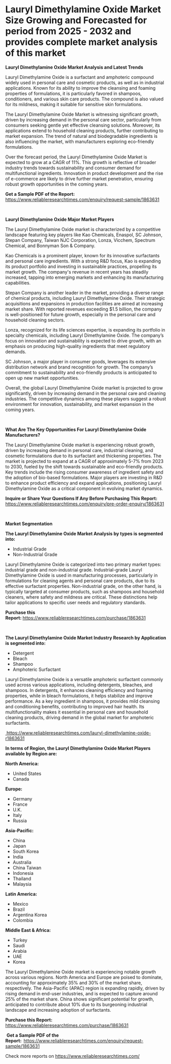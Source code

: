 <p><h1>Lauryl Dimethylamine Oxide Market Size Growing and Forecasted for period from 2025 - 2032 and provides complete market analysis of this market</h1></p><p><strong>Lauryl Dimethylamine Oxide Market Analysis and Latest Trends</strong></p>
<p><p>Lauryl Dimethylamine Oxide is a surfactant and amphoteric compound widely used in personal care and cosmetic products, as well as in industrial applications. Known for its ability to improve the cleansing and foaming properties of formulations, it is particularly favored in shampoos, conditioners, and various skin care products. The compound is also valued for its mildness, making it suitable for sensitive skin formulations.</p><p>The Lauryl Dimethylamine Oxide Market is witnessing significant growth, driven by increasing demand in the personal care sector, particularly from consumers seeking gentle yet effective cleansing solutions. Moreover, its applications extend to household cleaning products, further contributing to market expansion. The trend of natural and biodegradable ingredients is also influencing the market, with manufacturers exploring eco-friendly formulations.</p><p>Over the forecast period, the Lauryl Dimethylamine Oxide Market is expected to grow at a CAGR of 11%. This growth is reflective of broader industry trends towards sustainability and consumer demand for multifunctional ingredients. Innovation in product development and the rise of e-commerce are likely to drive further market penetration, ensuring robust growth opportunities in the coming years.</p></p>
<p><strong>Get a Sample PDF of the Report:&nbsp;</strong> <a href="https://www.reliableresearchtimes.com/enquiry/request-sample/1863631?utm_campaign=2669&utm_medium=2&utm_source=Github&utm_content=ia&utm_term=01042025&utm_id=lauryl-dimethylamine-oxide">https://www.reliableresearchtimes.com/enquiry/request-sample/1863631</a></p>
<p>&nbsp;</p>
<p><strong>Lauryl Dimethylamine Oxide Major Market Players</strong></p>
<p><p>The Lauryl Dimethylamine Oxide market is characterized by a competitive landscape featuring key players like Kao Chemicals, Enaspol, SC Johnson, Stepan Company, Taiwan NJC Corporation, Lonza, Vicchem, Spectrum Chemical, and Bonnyman Son & Company. </p><p>Kao Chemicals is a prominent player, known for its innovative surfactants and personal care ingredients. With a strong R&D focus, Kao is expanding its product portfolio and investing in sustainable practices, propelling its market growth. The company's revenue in recent years has steadily increased, tapping into emerging markets and enhancing its manufacturing capabilities.</p><p>Stepan Company is another leader in the market, providing a diverse range of chemical products, including Lauryl Dimethylamine Oxide. Their strategic acquisitions and expansions in production facilities are aimed at increasing market share. With reported revenues exceeding $1.5 billion, the company is well-positioned for future growth, especially in the personal care and household cleaning sectors.</p><p>Lonza, recognized for its life sciences expertise, is expanding its portfolio in specialty chemicals, including Lauryl Dimethylamine Oxide. The company’s focus on innovation and sustainability is expected to drive growth, with an emphasis on producing high-quality ingredients that meet regulatory demands.</p><p>SC Johnson, a major player in consumer goods, leverages its extensive distribution network and brand recognition for growth. The company’s commitment to sustainability and eco-friendly products is anticipated to open up new market opportunities.</p><p>Overall, the global Lauryl Dimethylamine Oxide market is projected to grow significantly, driven by increasing demand in the personal care and cleaning industries. The competitive dynamics among these players suggest a robust environment for innovation, sustainability, and market expansion in the coming years.</p></p>
<p>&nbsp;</p>
<p><strong>What Are The Key Opportunities For Lauryl Dimethylamine Oxide Manufacturers?</strong></p>
<p><p>The Lauryl Dimethylamine Oxide market is experiencing robust growth, driven by increasing demand in personal care, industrial cleaning, and cosmetic formulations due to its surfactant and thickening properties. The market is projected to expand at a CAGR of approximately 5-7% from 2023 to 2030, fueled by the shift towards sustainable and eco-friendly products. Key trends include the rising consumer awareness of ingredient safety and the adoption of bio-based formulations. Major players are investing in R&D to enhance product efficiency and expand applications, positioning Lauryl Dimethylamine Oxide as a critical component in evolving market dynamics.</p></p>
<p><strong>Inquire or Share Your Questions If Any Before Purchasing This Report:</strong> <a href="https://www.reliableresearchtimes.com/enquiry/pre-order-enquiry/1863631?utm_campaign=2669&utm_medium=2&utm_source=Github&utm_content=ia&utm_term=01042025&utm_id=lauryl-dimethylamine-oxide">https://www.reliableresearchtimes.com/enquiry/pre-order-enquiry/1863631</a></p>
<p>&nbsp;</p>
<p><strong>Market Segmentation</strong></p>
<p><strong>The Lauryl Dimethylamine Oxide Market Analysis by types is segmented into:</strong></p>
<p><ul><li>Industrial Grade</li><li>Non-Industrial Grade</li></ul></p>
<p><p>Lauryl Dimethylamine Oxide is categorized into two primary market types: industrial grade and non-industrial grade. Industrial-grade Lauryl Dimethylamine Oxide is used in manufacturing processes, particularly in formulations for cleaning agents and personal care products, due to its effective surfactant properties. Non-industrial grade, on the other hand, is typically targeted at consumer products, such as shampoos and household cleaners, where safety and mildness are critical. These distinctions help tailor applications to specific user needs and regulatory standards.</p></p>
<p><strong>Purchase this Report:&nbsp;</strong><a href="https://www.reliableresearchtimes.com/purchase/1863631?utm_campaign=2669&utm_medium=2&utm_source=Github&utm_content=ia&utm_term=01042025&utm_id=lauryl-dimethylamine-oxide">https://www.reliableresearchtimes.com/purchase/1863631</a></p>
<p>&nbsp;</p>
<p><strong>The Lauryl Dimethylamine Oxide Market Industry Research by Application is segmented into:</strong></p>
<p><ul><li>Detergent</li><li>Bleach</li><li>Shampoo</li><li>Amphoteric Surfactant</li></ul></p>
<p><p>Lauryl Dimethylamine Oxide is a versatile amphoteric surfactant commonly used across various applications, including detergents, bleaches, and shampoos. In detergents, it enhances cleaning efficiency and foaming properties, while in bleach formulations, it helps stabilize and improve performance. As a key ingredient in shampoos, it provides mild cleansing and conditioning benefits, contributing to improved hair health. Its multifunctionality makes it essential in personal care and household cleaning products, driving demand in the global market for amphoteric surfactants.</p></p>
<p><a href="https://www.reliableresearchtimes.com/lauryl-dimethylamine-oxide-r1863631?utm_campaign=2669&utm_medium=2&utm_source=Github&utm_content=ia&utm_term=01042025&utm_id=lauryl-dimethylamine-oxide">&nbsp;https://www.reliableresearchtimes.com/lauryl-dimethylamine-oxide-r1863631</a></p>
<p><strong>In terms of Region, the Lauryl Dimethylamine Oxide Market Players available by Region are:</strong></p>
<p>
    <p> <strong> North America: </strong>
        <ul>
            <li>United States</li>
            <li>Canada</li>
        </ul>
        </p> 
    <p> <strong> Europe: </strong>
        <ul>
            <li>Germany</li>
            <li>France</li>
            <li>U.K.</li>
            <li>Italy</li>
            <li>Russia</li>
        </ul>
        </p> 
    <p> <strong> Asia-Pacific: </strong>
        <ul>
            <li>China</li>
            <li>Japan</li>
            <li>South Korea</li>
            <li>India</li>
            <li>Australia</li>
            <li>China Taiwan</li>
            <li>Indonesia</li>
            <li>Thailand</li>
            <li>Malaysia</li>
        </ul>
        </p> 
    <p> <strong> Latin America: </strong>
        <ul>
            <li>Mexico</li>
            <li>Brazil</li>
            <li>Argentina Korea</li>
            <li>Colombia</li>
        </ul>
        </p> 
    <p> <strong> Middle East & Africa: </strong>
        <ul>
            <li>Turkey</li>
            <li>Saudi</li>
            <li>Arabia</li>
            <li>UAE</li>
            <li>Korea</li>
        </ul>
    </p>
    </p>
<p><p>The Lauryl Dimethylamine Oxide market is experiencing notable growth across various regions. North America and Europe are poised to dominate, accounting for approximately 35% and 30% of the market share, respectively. The Asia-Pacific (APAC) region is expanding rapidly, driven by rising demand in end-user industries, and is expected to capture around 25% of the market share. China shows significant potential for growth, anticipated to contribute about 10% due to its burgeoning industrial landscape and increasing adoption of surfactants.</p></p>
<p><strong>Purchase this Report: </strong><a href="https://www.reliableresearchtimes.com/purchase/1863631?utm_campaign=2669&utm_medium=2&utm_source=Github&utm_content=ia&utm_term=01042025&utm_id=lauryl-dimethylamine-oxide">https://www.reliableresearchtimes.com/purchase/1863631</a></p>
<p>&nbsp;<strong>Get a Sample PDF of the Report:&nbsp;&nbsp;</strong><a href="https://www.reliableresearchtimes.com/enquiry/request-sample/1863631?utm_campaign=2669&utm_medium=2&utm_source=Github&utm_content=ia&utm_term=01042025&utm_id=lauryl-dimethylamine-oxide">https://www.reliableresearchtimes.com/enquiry/request-sample/1863631</a></p>
<p><strong></strong></p>
<p>Check more reports on <a href="https://www.reliableresearchtimes.com/?utm_campaign=2669&utm_medium=2&utm_source=Github&utm_content=ia&utm_term=01042025&utm_id=lauryl-dimethylamine-oxide">https://www.reliableresearchtimes.com/</a></p>